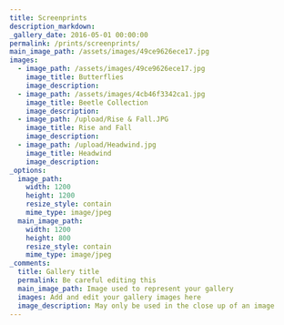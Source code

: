 ```yaml
---
title: Screenprints
description_markdown:
_gallery_date: 2016-05-01 00:00:00
permalink: /prints/screenprints/
main_image_path: /assets/images/49ce9626ece17.jpg
images:
  - image_path: /assets/images/49ce9626ece17.jpg
    image_title: Butterflies
    image_description:
  - image_path: /assets/images/4cb46f3342ca1.jpg
    image_title: Beetle Collection
    image_description:
  - image_path: /upload/Rise & Fall.JPG
    image_title: Rise and Fall
    image_description:
  - image_path: /upload/Headwind.jpg
    image_title: Headwind
    image_description:
_options:
  image_path:
    width: 1200
    height: 1200
    resize_style: contain
    mime_type: image/jpeg
  main_image_path:
    width: 1200
    height: 800
    resize_style: contain
    mime_type: image/jpeg
_comments:
  title: Gallery title
  permalink: Be careful editing this
  main_image_path: Image used to represent your gallery
  images: Add and edit your gallery images here
  image_description: May only be used in the close up of an image
---
```

